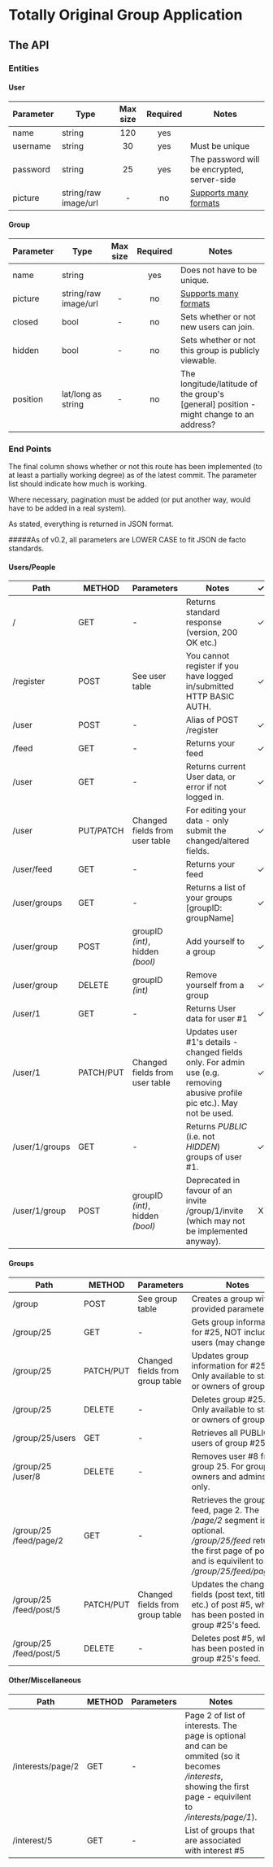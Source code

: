 # Totally Original Group Application

## The API

### Entities

#### User
| Parameter | Type                 | Max size | Required | Notes                                                                        |
|-----------|----------------------|:--------:|:--------:|------------------------------------------------------------------------------|
| name      | string               | 120      | yes      |                                                                              |
| username  | string               | 30       | yes      | Must be unique                                                               |
| password  | string               | 25       | yes      | The password will be encrypted, server-side                                  |
| picture   | string/raw image/url | -        | no       | [Supports many formats](http://image.intervention.io/api/make#content)       |

#### Group
| Parameter | Type                 | Max size | Required | Notes                                                                                  |
|-----------|----------------------|:--------:|:--------:|----------------------------------------------------------------------------------------|
| name      | string               |          | yes      | Does not have to be unique.                                                            |
| picture   | string/raw image/url | -        | no       | [Supports many formats](http://image.intervention.io/api/make#content)                 |
| closed    | bool                 | -        | no       | Sets whether or not new users can join.                                                |
| hidden    | bool                 | -        | no       | Sets whether or not this group is publicly viewable.                                   |
| position  | lat/long as string   | -        | no       | The longitude/latitude of the group's [general] position - might change to an address? |

### End Points
The final column shows whether or not this route has been implemented (to at least a partially working degree) as of the latest commit. The parameter list should indicate how much is working.

Where necessary, pagination must be added (or put another way, would have to be added in a real system).

As stated, everything is returned in JSON format.

#####As of v0.2, all parameters are LOWER CASE to fit JSON de facto standards.

#### Users/People
| Path           | METHOD    | Parameters                                                           | Notes                                                                                                                     | ✓ |
|----------------|-----------|----------------------------------------------------------------------|---------------------------------------------------------------------------------------------------------------------------|:-:|
| /              | GET       | -                                                                    | Returns standard response (version, 200 OK etc.)                                                                          | ✓ |
| /register      | POST      | See user table                                                       | You cannot register if you have logged in/submitted HTTP BASIC AUTH.                                                      | ✓ |
| /user          | POST      | -                                                                    | Alias of POST /register                                                                                                   | ✓ |
| /feed          | GET       | -                                                                    | Returns your feed                                                                                                         | ✓ |
| /user          | GET       | -                                                                    | Returns current User data, or error if not logged in.                                                                     | ✓ |
| /user          | PUT/PATCH | Changed fields from user table                                       | For editing your data - only submit the changed/altered fields.                                                           | ✓ |
| /user/feed     | GET       | -                                                                    | Returns your feed                                                                                                         | ✓ |
| /user/groups   | GET       | -                                                                    | Returns a list of your groups [groupID: groupName]                                                                        | ✓ |
| /user/group    | POST      | groupID *(int)*, hidden *(bool)*                                     | Add yourself to a group                                                                                                   | ✓ |
| /user/group    | DELETE    | groupID *(int)*                                                      | Remove yourself from a group                                                                                              | ✓ |
| /user/1        | GET       | -                                                                    | Returns User data for user #1                                                                                             | ✓ |
| /user/1        | PATCH/PUT | Changed fields from user table                                       | Updates user #1's details - changed fields only. For admin use (e.g. removing abusive profile pic etc.). May not be used. | ✓ |
| /user/1/groups | GET       | -                                                                    | Returns *PUBLIC* (i.e. not *HIDDEN*) groups of user #1.                                                                   | ✓ |
| /user/1/group  | POST      | groupID *(int)*, hidden *(bool)*                                     | Deprecated in favour of an invite /group/1/invite (which may not be implemented anyway).                                  | X |

#### Groups
| Path                   | METHOD    | Parameters                       | Notes                                                                                                                                                               | ✓ |
|------------------------|-----------|----------------------------------|---------------------------------------------------------------------------------------------------------------------------------------------------------------------|:-:|
| /group                 | POST      | See group table                  | Creates a group with provided parameters.                                                                                                                           | ✓ |
| /group/25              | GET       | -                                | Gets group information for #25, NOT including users (may change).                                                                                                   | ✓ |
| /group/25              | PATCH/PUT | Changed fields from group table  | Updates group information for #25. Only available to staff or owners of groups.                                                                                     |   |
| /group/25              | DELETE    | -                                | Deletes group #25. Only available to staff or owners of groups.                                                                                                     |   |
| /group/25/users        | GET       | -                                | Retrieves all PUBLIC users of group #25                                                                                                                             |   |
| /group/25 /user/8      | DELETE    | -                                | Removes user #8 from group 25. For group owners and admins only.                                                                                                    |   |
| /group/25 /feed/page/2 | GET       | -                                | Retrieves the group feed, page 2. The */page/2* segment is optional. */group/25/feed* returns the first page of posts and is equivilent to */group/25/feed/page/1*. | ✓ |
| /group/25 /feed/post/5 | PATCH/PUT | Changed fields from group table  | Updates the changed fields (post text, title, etc.) of post #5, which has been posted in group #25's feed.                                                          |   |
| /group/25 /feed/post/5 | DELETE    | -                                | Deletes post #5, which has been posted in group #25's feed.                                                                                                         |   |

#### Other/Miscellaneous
| Path              | METHOD | Parameters | Notes                                                                                                                                                          | ✓ |
|-------------------|--------|------------|----------------------------------------------------------------------------------------------------------------------------------------------------------------|:-:|
| /interests/page/2 | GET    | -          | Page 2 of list of interests. The page is optional and can be ommited (so it becomes */interests*, showing the first page - equivilent to */interests/page/1*). |   |
| /interest/5       | GET    | -          | List of groups that are associated with interest #5                                                                                                            |   |
